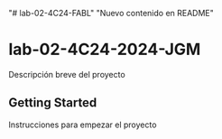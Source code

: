 "# lab-02-4C24-FABL" 
"Nuevo contenido en README" 
# lab-02-4C24-2024-JGM 

Descripción breve del proyecto

## Getting Started

Instrucciones para empezar el proyecto

